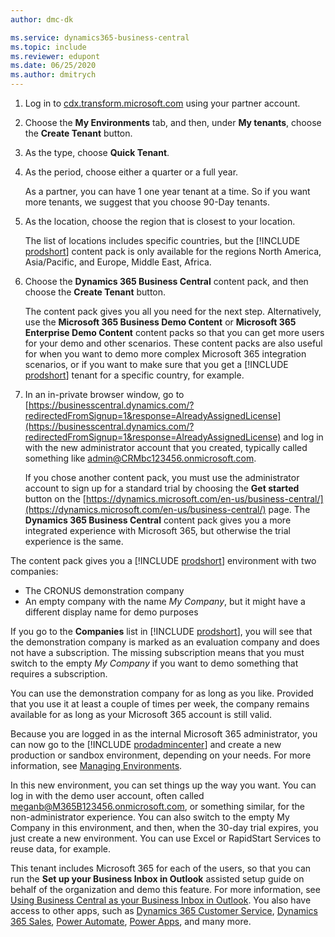 ```yaml
---
author: dmc-dk

ms.service: dynamics365-business-central
ms.topic: include
ms.reviewer: edupont
ms.date: 06/25/2020
ms.author: dmitrych
---
```

1. Log in to [cdx.transform.microsoft.com](https://cdx.transform.microsoft.com/) using your partner account.
2. Choose the **My Environments** tab, and then, under **My tenants**, choose the **Create Tenant** button.
3. As the type, choose **Quick Tenant**.
4. As the period, choose either a quarter or a full year.

    As a partner, you can have 1 one year tenant at a time. So if you want more tenants, we suggest that you choose 90-Day tenants.
5. As the location, choose the region that is closest to your location.

    The list of locations includes specific countries, but the [!INCLUDE [prodshort](prodshort.md)] content pack is only available for the regions North America, Asia/Pacific, and Europe, Middle East, Africa.

6. Choose the **Dynamics 365 Business Central** content pack, and then choose the **Create Tenant** button.

    The content pack gives you all you need for the next step. Alternatively, use the **Microsoft 365 Business Demo Content** or **Microsoft 365 Enterprise Demo Content** content packs so that you can get more users for your demo and other scenarios. These content packs are also useful for when you want to demo more complex Microsoft 365 integration scenarios, or if you want to make sure that you get a [!INCLUDE [prodshort](prodshort.md)] tenant for a specific country, for example.

7. In an in-private browser window, go to [https://businesscentral.dynamics.com/?redirectedFromSignup=1&response=AlreadyAssignedLicense](https://businesscentral.dynamics.com/?redirectedFromSignup=1&response=AlreadyAssignedLicense) and log in with the new administrator account that you created, typically called something like admin@CRMbc123456.onmicrosoft.com.

    If you chose another content pack, you must use the administrator account to sign up for a standard trial by choosing the **Get started** button on the [https://dynamics.microsoft.com/en-us/business-central/](https://dynamics.microsoft.com/en-us/business-central/) page. The **Dynamics 365 Business Central** content pack gives you a more integrated experience with Microsoft 365, but otherwise the trial experience is the same.

The content pack gives you a [!INCLUDE [prodshort](prodshort.md)] environment with two companies:

- The CRONUS demonstration company
- An empty company with the name *My Company*, but it might have a different display name for demo purposes

If you go to the **Companies** list in [!INCLUDE [prodshort](prodshort.md)], you will see that the demonstration company is marked as an evaluation company and does not have a subscription. The missing subscription means that you must switch to the empty *My Company* if you want to demo something that requires a subscription.  

You can use the demonstration company for as long as you like. Provided that you use it at least a couple of times per week, the company remains available for as long as your Microsoft 365 account is still valid.  

Because you are logged in as the internal Microsoft 365 administrator, you can now go to the [!INCLUDE [prodadmincenter](prodadmincenter.md)] and create a new production or sandbox environment, depending on your needs. For more information, see [Managing Environments](../../administration/tenant-admin-center-environments.md).  

In this new environment, you can set things up the way you want. You can log in with the demo user account, often called meganb@M365B123456.onmicrosoft.com, or something similar, for the non-administrator experience. You can also switch to the empty My Company in this environment, and then, when the 30-day trial expires, you just create a new environment. You can use Excel or RapidStart Services to reuse data, for example.  

This tenant includes Microsoft 365 for each of the users, so that you can run the **Set up your Business Inbox in Outlook** assisted setup guide on behalf of the organization and demo this feature. For more information, see [Using Business Central as your Business Inbox in Outlook](/dynamics365/business-central/admin-outlook). You also have access to other apps, such as [Dynamics 365 Customer Service](/dynamics365/customer-service/index), [Dynamics 365 Sales](/dynamics365/sales-enterprise/overview), [Power Automate](/power-automate/), [Power Apps](/powerapps/), and many more.  
